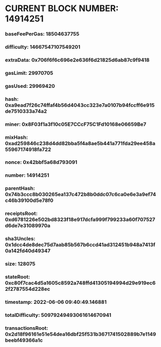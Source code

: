 # CURRENT BLOCK NUMBER: 14914251

### baseFeePerGas: 18504637755
### difficulty: 14667547107549201
### extraData: 0x706f6f6c696e2e636f6d21825d6ab87c9f9418
### gasLimit: 29970705
### gasUsed: 29969420
### hash: 0xa9ead7f26c74ffaf4b56d4043cc323e7a0107b94fccff6e915de7510333a74a2
### miner: 0x8F03f1a3f10c05E7CCcF75C1Fd10168e06659Be7
### mixHash: 0xad259846c238d4dd82bba5f4a8ae5b441a771fda29ee458a55967174918fa722
### nonce: 0x42bbf5a68d793091
### number: 14914251
### parentHash: 0x74b3ccc8b030265ea137c472b8b0ddc07c6ca0e6e3a9ef74c46b39100d5e78f0
### receiptsRoot: 0xd6781226e502bd8323f18e917dcfa999f799233a60f707527d6de7e31089970a
### sha3Uncles: 0x1dcc4de8dec75d7aab85b567b6ccd41ad312451b948a7413f0a142fd40d49347
### size: 128075
### stateRoot: 0xc80f7cac4d5a1605c8592a748ffd41305194994d29e919ec62f2787554d228ec
### timestamp: 2022-06-06 09:40:49.146881
### totalDifficulty: 50979249493061614670941
### transactionsRoot: 0x2d18f96161e51e54dea16dbf25f531b3671741502889b7e1149beebf49366a1c
